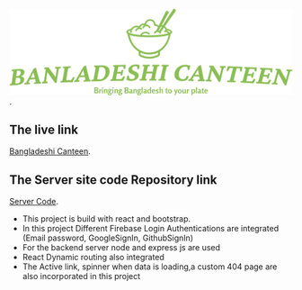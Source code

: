 ![Bangladeshi Canteen](/public/logo.png "This is the logo of my website Bangladeshi Canteen").

## The live link
[Bangladeshi Canteen](https://banglar-canteen-254f0.web.app/ "Bangladeshi Canteen live link").

## The Server site code Repository link
[Server Code](https://github.com/saleheen22/Bangladeshi-Canteen-Server "Bangladeshi server code link").



* This project is build with react and bootstrap. 
* In this project Different Firebase Login Authentications are integrated (Email password, GoogleSignIn, GithubSignIn)
* For the backend server node and express js are used
* React Dynamic routing also integrated 
* The Active link, spinner when data is loading,a custom 404 page are also incorporated in this project





